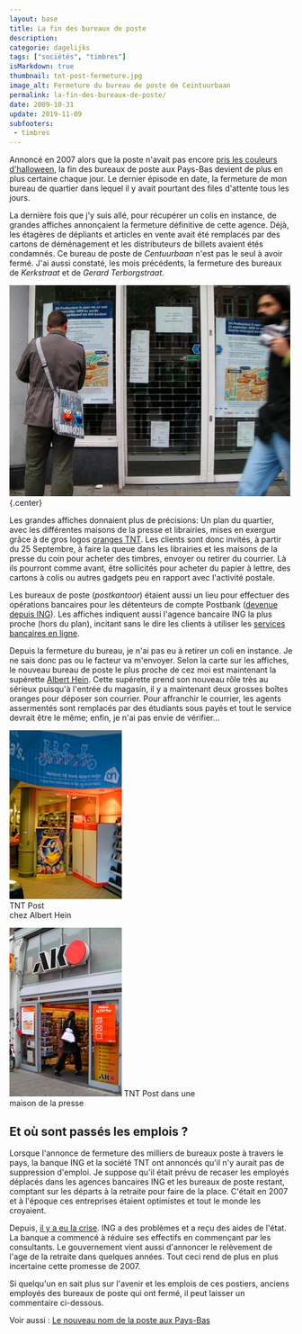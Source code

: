 ```yaml
---
layout: base
title: La fin des bureaux de poste
description: 
categorie: dagelijks
tags: ["sociétés", "timbres"]
isMarkdown: true
thumbnail: tnt-post-fermeture.jpg
image_alt: Fermeture du bureau de poste de Ceintuurbaan
permalink: la-fin-des-bureaux-de-poste/
date: 2009-10-31
update: 2019-11-09
subfooters:
 - timbres
---
```




Annoncé en 2007 alors que la poste n'avait pas encore [pris les couleurs d'halloween](/la-poste-prends-les-couleurs-d-halloween), la fin des bureaux de poste  aux Pays-Bas devient de plus en plus certaine chaque jour. Le dernier épisode en date, la fermeture de mon bureau de quartier dans lequel il y avait pourtant des files d'attente tous les jours.

La dernière fois que j'y suis allé, pour récupérer un colis en instance, de grandes affiches annonçaient la fermeture définitive de cette agence. Déjà, les étagères de dépliants et articles en vente avait été remplacés par des cartons de déménagement et les distributeurs de billets avaient étés condamnés. Ce bureau de poste de *Centuurbaan* n'est pas le seul à avoir fermé. J'ai aussi constaté, les mois précédents, la fermeture des bureaux de *Kerkstraat* et de *Gerard Terborgstraat*.

![Fermeture du bureau de poste de Ceintuurbaan](tnt-post-fermeture.jpg){.center}

Les grandes affiches donnaient plus de précisions: Un plan du quartier, avec les différentes maisons de la presse et librairies, mises en exergue grâce à de gros logos [oranges TNT](/petits-vols-en-public). Les clients sont donc invités, à partir du 25 Septembre, à faire la queue dans les librairies et les maisons de la presse du coin pour acheter des timbres, envoyer ou retirer du courrier. Là ils pourront comme avant, être sollicités pour acheter du papier à lettre, des cartons à colis ou autres gadgets peu en rapport avec l'activité postale.

Les bureaux de poste (*postkantoor*)  étaient aussi un lieu pour effectuer des opérations bancaires pour les détenteurs de compte Postbank ([devenue depuis ING](/postbank-devient-ing-officielement)). Les affiches indiquent aussi l'agence bancaire ING la plus proche (hors du plan), incitant sans le dire les clients à utiliser les [services bancaires en ligne](/internetbankiren-experience).

Depuis la fermeture du bureau, je n'ai pas eu à retirer un coli en instance. Je ne sais donc pas ou le facteur va m'envoyer. Selon la carte sur les affiches, le nouveau bureau de poste le plus proche de cez moi est maintenant la supérette [Albert Hein](/albert-hein-et-compagnie). Cette supérette prend son nouveau rôle très au sérieux puisqu'à l'entrée du magasin, il y a maintenant deux grosses boîtes oranges pour déposer son courrier. Pour affranchir le courrier, les agents assermentés sont remplacés par des étudiants sous payés et tout le service devrait être le même; enfin, je n'ai pas envie de vérifier...

<div class="flex justify-center">
  <div class="m-1 text-center">

  ![TNT chez AH comptoir](tnt-a-albert-hein.jpg)  
  <span class="text-xs">TNT Post<br>chez Albert Hein</span>
  </div>

  <div class="m-1 text-center">

  ![TNT chez AKO devanture](tnt-chez-ako.jpg)
  <span class="text-xs">TNT Post dans une<br>maison de la presse</span>
  </div>
</div>


## Et où sont passés les emplois ?

Lorsque l'annonce de fermeture des milliers de bureaux poste à travers le pays, la banque ING et la société TNT ont annoncés qu'il n'y aurait pas de suppression d'emploi. Je suppose qu'il était prévu de recaser les employés déplacés dans les agences bancaires ING et les bureaux de poste restant, comptant sur les départs à la retraite pour faire de la place. C'était en 2007 et à l'époque ces entreprises étaient optimistes et tout le monde les croyaient. 

Depuis, [il y a eu la crise](/les-deboires-de-la-royal-bank-of-scotland). ING a des problèmes et a reçu des aides de l'état. La banque a commencé à réduire ses effectifs en commençant par les consultants. Le gouvernement vient aussi d'annoncer le relèvement de l'age de la retraite dans quelques années. Tout ceci rend de plus en plus incertaine cette promesse de 2007.

Si quelqu'un en sait plus sur l'avenir et les emplois de ces postiers, anciens employés des bureaux de poste qui ont fermé, il peut laisser un commentaire ci-dessous.

Voir aussi : [Le nouveau nom de la poste aux Pays-Bas](/le-nouveau-nom-de-la-poste-aux-pays-bas)
